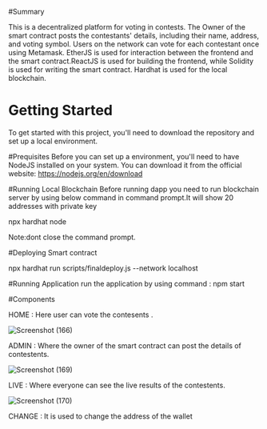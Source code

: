 #Summary 

This is a decentralized platform for voting in contests. The Owner of the smart contract posts the contestants' details, including their name, address, and voting symbol. Users on the network can vote for each contestant once using Metamask. EtherJS is used for interaction between the frontend and the smart contract.ReactJS is used for building the frontend, while Solidity is used for writing the smart contract. Hardhat is used for the local blockchain.

# Getting Started
To get started with this project, you'll need to download the repository and set up a local environment.

#Prequisites
Before you can set up a environment, you'll need to have NodeJS installed on your system. You can download it from the official website: https://nodejs.org/en/download

#Running Local Blockchain
Before running dapp you need to run blockchain server by using below command in command prompt.It will show 20 addresses with private key

npx hardhat node

Note:dont close the command prompt.

#Deploying Smart contract

npx hardhat run scripts/finaldeploy.js --network localhost

#Running Application
run the application by using command : npm start

#Components 

HOME : Here user can vote the contesents .

![Screenshot (166)](https://user-images.githubusercontent.com/104605032/235320274-39d061a7-9ec0-4e6c-bdd1-e96986add611.png)

ADMIN : Where the owner of the smart contract can post the details of contestents.

![Screenshot (169)](https://user-images.githubusercontent.com/104605032/235319625-f3296481-eaf2-4c4e-bc8b-3b387a0dcdcf.png)

LIVE : Where everyone can see the live results of the contestents.

![Screenshot (170)](https://user-images.githubusercontent.com/104605032/235319822-fd2a36e3-97c1-4cb8-85c7-e5d4ec2c6d9c.png)

CHANGE : It is used to change the address of the wallet
